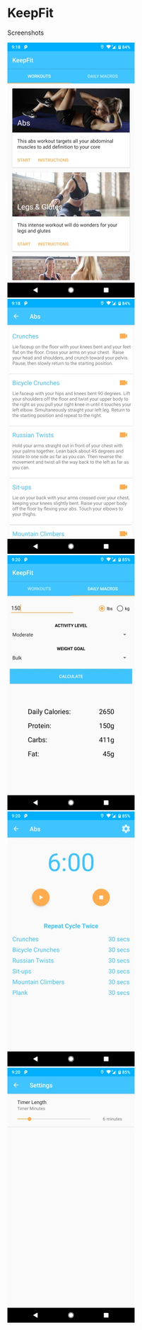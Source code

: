 # KeepFit
Screenshots

![](keepfit_home.jpg)
<br>
![](keepfit_exercises.jpg)
<br>
![](keepfit_macros_calc.jpg)
<br>
![](keepfit_timer.jpg)
<br>
![](keepfit_timer_settings.jpg)
